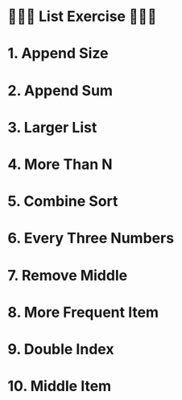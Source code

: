 # 🌟🌟🌟 List Exercise 🌟🌟🌟
# 1. Append Size
# 2. Append Sum
# 3. Larger List
# 4. More Than N
# 5. Combine Sort
# 6. Every Three Numbers
# 7. Remove Middle
# 8. More Frequent Item
# 9. Double Index
# 10. Middle Item
